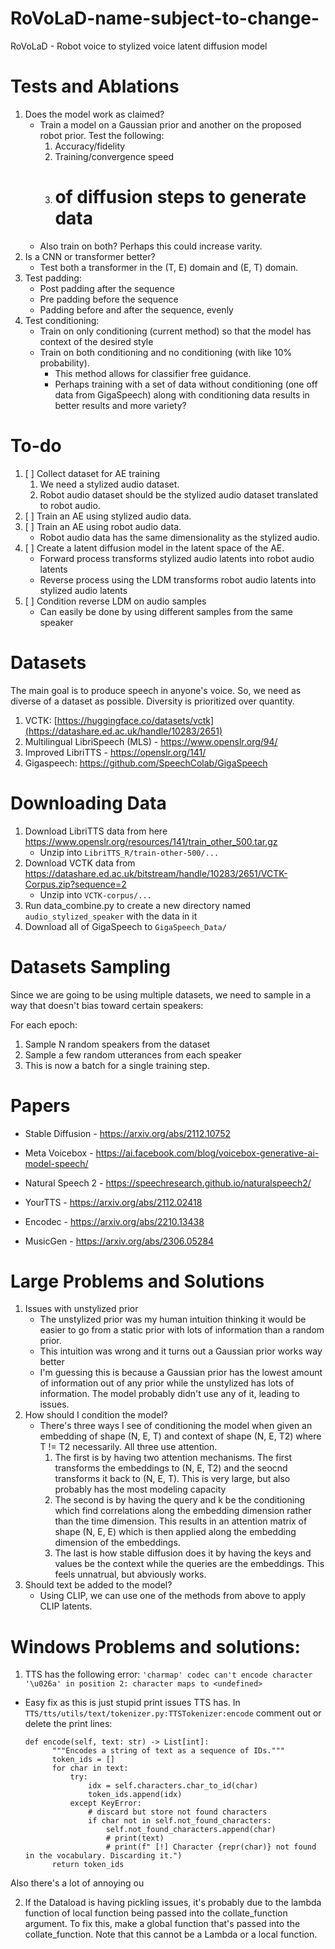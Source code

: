 # RoVoLaD-name-subject-to-change-
RoVoLaD - Robot voice to stylized voice latent diffusion model


# Tests and Ablations
1. Does the model work as claimed?
    - Train a model on a Gaussian prior and another on the proposed robot prior. Test the following:
        1. Accuracy/fidelity
        2. Training/convergence speed
        3. # of diffusion steps to generate data
    - Also train on both? Perhaps this could increase varity.
2. Is a CNN or transformer better?
    - Test both a transformer in the (T, E) domain and (E, T) domain.
3. Test padding:
    - Post padding after the sequence
    - Pre padding before the sequence
    - Padding before and after the sequence, evenly
4. Test conditioning:
    - Train on only conditioning (current method) so that the model has context of the desired style
    - Train on both conditioning and no conditioning (with like 10% probability).
        - This method allows for classifier free guidance.
        - Perhaps training with a set of data without conditioning (one off data from GigaSpeech) along
          with conditioning data results in better results and more variety?


# To-do
1. [ ] Collect dataset for AE training
    1. We need a stylized audio dataset.
    2. Robot audio dataset should be the stylized audio dataset translated to robot audio.
1. [ ] Train an AE using stylized audio data.
2. [ ] Train an AE using robot audio data.
    - Robot audio data has the same dimensionality as the stylized audio.
3. [ ] Create a latent diffusion model in the latent space of the AE.
    - Forward process transforms stylized audio latents into robot audio latents
    - Reverse process using the LDM transforms robot audio latents into stylized audio latents
4. [ ] Condition reverse LDM on audio samples
    - Can easily be done by using different samples from the same speaker


# Datasets
The main goal is to produce speech in anyone's voice. So, we need as diverse of a dataset as possible. Diversity is prioritized over quantity.
1. VCTK: [https://huggingface.co/datasets/vctk](https://datashare.ed.ac.uk/handle/10283/2651)
2. Multilingual LibriSpeech (MLS) - https://www.openslr.org/94/
3. Improved LibriTTS - https://openslr.org/141/
4. Gigaspeech: https://github.com/SpeechColab/GigaSpeech

# Downloading Data
1. Download LibriTTS data from here https://www.openslr.org/resources/141/train_other_500.tar.gz
   - Unzip into `LibriTTS_R/train-other-500/...`
2. Download VCTK data from https://datashare.ed.ac.uk/bitstream/handle/10283/2651/VCTK-Corpus.zip?sequence=2
   - Unzip into `VCTK-corpus/...`
3. Run data_combine.py to create a new directory named `audio_stylized_speaker` with the data in it
4. Download all of GigaSpeech to `GigaSpeech_Data/`

# Datasets Sampling
Since we are going to be using multiple datasets, we need to sample in a way that doesn't bias toward certain speakers:

For each epoch:
1. Sample N random speakers from the dataset
2. Sample a few random utterances from each speaker
3. This is now a batch for a single training step.

# Papers
- Stable Diffusion - https://arxiv.org/abs/2112.10752
- Meta Voicebox - https://ai.facebook.com/blog/voicebox-generative-ai-model-speech/
- Natural Speech 2 - https://speechresearch.github.io/naturalspeech2/
- YourTTS - https://arxiv.org/abs/2112.02418

- Encodec - https://arxiv.org/abs/2210.13438
- MusicGen - https://arxiv.org/abs/2306.05284






# Large Problems and Solutions
1. Issues with unstylized prior
    - The unstylized prior was my human intuition thinking it would be easier to go from a static prior with
      lots of information than a random prior.
    - This intuition was wrong and it turns out a Gaussian prior works way better
    - I'm guessing this is because a Gaussian prior has the lowest amount of information out of
      any prior while the unstylized has lots of information. The model probably didn't use
      any of it, leading to issues.
2. How should I condition the model?
    - There's three ways I see of conditioning the model when given an embedding of shape (N, E, T) and
      context of shape (N, E, T2) where T != T2 necessarily. All three use attention.
        1. The first is by having two attention mechanisms. The first transforms the embeddings to
           (N, E, T2) and the seocnd transforms it back to (N, E, T). This is very large, but
           also probably has the most modeling capacity
        2. The second is by having the query and k be the conditioning which find correlations
           along the embedding dimension rather than the time dimension. This results in an attention
           matrix of shape (N, E, E) which is then applied along the embedding dimension of the embeddings.
        3. The last is how stable diffusion does it by having the keys and values be the context
           while the queries are the embeddings. This feels unnatrual, but abviously works.
3. Should text be added to the model?
    - Using CLIP, we can use one of the methods from above to apply CLIP latents.







# Windows Problems and solutions:
1. TTS has the following error:
   `'charmap' codec can't encode character '\u026a' in position 2: character maps to <undefined>`
- Easy fix as this is just stupid print issues TTS has. In `TTS/tts/utils/text/tokenizer.py:TTSTokenizer:encode` comment out or delete the print lines:
  ```
  def encode(self, text: str) -> List[int]:
        """Encodes a string of text as a sequence of IDs."""
        token_ids = []
        for char in text:
            try:
                idx = self.characters.char_to_id(char)
                token_ids.append(idx)
            except KeyError:
                # discard but store not found characters
                if char not in self.not_found_characters:
                    self.not_found_characters.append(char)
                    # print(text)
                    # print(f" [!] Character {repr(char)} not found in the vocabulary. Discarding it.")
        return token_ids
  ```
 
 Also there's a lot of annoying ou

2. If the Dataload is having pickling issues, it's probably due to the lambda function of local function being passed into the collate_function argument. To fix this, make a global function that's passed into the collate_function. Note that this cannot be a Lambda or a local function.